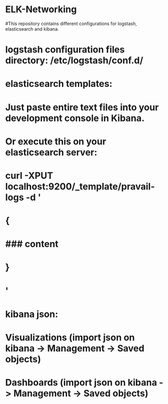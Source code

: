 # ELK-Networking
#This repository contains different configurations for logstash, elasticsearch and kibana.

# logstash configuration files directory: /etc/logstash/conf.d/
# elasticsearch templates: 
#  Just paste entire text files into your development console in Kibana.
#  Or execute this on your elasticsearch server:
#  curl -XPUT localhost:9200/_template/pravail-logs -d '
#  {
#    ### content ###
#  }
#  '
# kibana json: 
#  Visualizations (import json on kibana -> Management -> Saved objects)
#  Dashboards (import json on kibana -> Management -> Saved objects)
  
